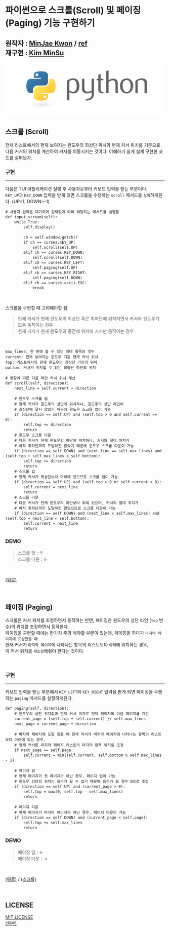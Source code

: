 파이썬으로 스크롤(Scroll) 및 페이징(Paging) 기능 구현하기
===================================================================
원작자 : [MinJae Kwon](https://github.com/mingrammer) / [ref](https://mingrammer.com/how-to-implement-the-scroll-and-paging-in-python-curses/)</br>
재구현 : [Kim MinSu](https://github.com/alstn2468)
-------------------------------------------------
![Python](images/Logo.png)

## 스크롤 (Scroll)
전체 리스트에서의 현재 보여지는 윈도우의 최상단 위치와 현재 커서 위치를 기준으로</br>
다음 커서의 위치를 계산하여 커서를 이동시키는 것이다. 이해하기 쉽게 실제 구현한 코드를 살펴보자.


### 구현
- - -
다음은 TUI 애플리케이션 실행 후 사용자로부터 키보드 입력을 받는 부분이다.</br>
`KEY_UP`과 `KEY_DOWN` 입력을 받게 되면 스크롤을 수행하는 `scroll` 메서드를 `실행`하게된다. (UP=1, DOWN=-1)


```
# 사용자 입력을 대기하며 입력값에 따라 해당되는 메서드를 실행함
def input_stream(self):
    while True:
        self.display()

        ch = self.window.getch()
        if ch == curses.KEY_UP:
            self.scroll(self.UP)
        elif ch == curses.KEY_DOWN:
            self.scroll(self.DOWN)
        elif ch == curses.KEY_LEFT:
            self.paging(self.UP)
        elif ch == curses.KEY_RIGHT:
            self.paging(self.DOWN)
        elif ch == curses.ascii.ESC:
            break
```

</br>

스크롤을 구현할 때 고려해야할 점
> 현재 커서가 현재 윈도우의 최상단 혹은 최하단에 위치하면서 커서와 윈도우가 모두 움직이는 경우</br>
> 현재 커서가 현재 윈도우의 중간에 위치해 커서만 움직이는 경우

</br>

```
max_lines: 한 번에 볼 수 있는 최대 항목의 갯수
current: 현재 보여지는 윈도우 기준 현재 커서 위치
top: 리스트에서의 현재 윈도우의 최상단 라인의 위치
bottom: 커서가 위치할 수 있는 최하단 라인의 위치

# 방향에 따른 다음 라인 커서 위치 계산
def scroll(self, direction):
    next_line = self.current + direction

    # 윈도우 스크롤 업
    # 현재 커서가 윈도우의 상단에 위치하나, 윈도우의 상단 라인이
    # 최상단에 닿지 않았기 때문에 윈도우 스크롤 업이 가능
    if (direction == self.UP) and (self.top > 0 and self.current == 0):
        self.top += direction
        return
    # 윈도우 스크롤 다운
    # 다음 커서가 현재 윈도우의 하단에 위치하나, 커서의 절대 위치가
    # 아직 최하단까지 도달하진 않았기 때문에 윈도우 스크롤 다운이 가능
    if (direction == self.DOWN) and (next_line == self.max_lines) and (self.top + self.max_lines < self.bottom):
        self.top += direction
        return
    # 스크롤 업
    # 현재 커서가 최상단보다 아래에 있으므로 스크롤 업이 가능
    if (direction == self.UP) and (self.top > 0 or self.current > 0):
        self.current = next_line
        return
    # 스크롤 다운
    # 다음 커서가 현재 윈도우의 하단보다 위에 있으며, 커서의 절대 위치가
    # 아직 최하단까지 도달하진 않았으므로 스크롤 다운이 가능
    if (direction == self.DOWN) and (next_line < self.max_lines) and (self.top + next_line < self.bottom):
        self.current = next_line
        return
```


### DEMO
> 스크롤 업   : ↑</br>
> 스크롤 다운 : ↓

</br>

[(위로)](#파이썬으로-스크롤scroll-및-페이징paging-기능-구현하기)

</br>

## 페이징 (Paging)
스크롤은 커서 위치를 조정하면서 동작하는 반면, 페이징은 윈도우의 상단 라인 (`top` 변수)의 위치를 조정하면서 동작한다.</br>
페이징을 구현할 때에는 한가지 주의 해야할 부분이 있는데, 페이징을 하다가 `마지막 페이지에 도달했을 때`</br>
현재 커서가 `마지막 페이지`에 나타나는 항목의 리스트보다 `아래`에 위치하는 경우,</br>
이 커서 위치를 `재조정`해줘야 한다는 것이다.

</br>

### 구현
- - -
키보드 입력을 받는 부분에서 `KEY_LEFT`와 `KEY_RIGHT` 입력을 받게 되면 페이징을 수행하는 `paging` 메서드를 실행하게된다.


```
def paging(self, direction):
    # 윈도우의 상단 위치값과 현재 커서 위치로 현재 페이지와 다음 페이지를 계산
    current_page = (self.top + self.current) // self.max_lines
    next_page = current_page + direction

    # 마지막 페이지에 도달 했을 때 현재 커서가 마지막 페이지에 나타나는 항목의 리스트보다 아래에 있는 경우,
    # 현재 커서를 마지막 페이지 리스트의 마지막 항목 위치로 조정
    if next_page == self.page:
        self.current = min(self.current, self.bottom % self.max_lines - 1)

    # 페이지 업
    # 현재 페이지가 첫 페이지가 아닌 경우, 페이지 업이 가능
    # 윈도우 상단의 위치는 음수가 될 수 없기 때문에 음수가 될 경우 0으로 조정
    if (direction == self.UP) and (current_page > 0):
        self.top = max(0, self.top - self.max_lines)
        return

    # 페이지 다운
    # 현재 페이지가 마지막 페이지가 아닌 경우, 페이지 다운이 가능
    if (direction == self.DOWN) and (current_page < self.page):
        self.top += self.max_lines
        return
```


### DEMO
> 페이징 업   : ←</br>
> 페이징 다운 : →

</br>

[(위로)](#파이썬으로-스크롤scroll-및-페이징paging-기능-구현하기) / [(스크롤)](#스크롤-scroll)

</br>

## LICENSE
[MIT LICENSE](LICENSE)</br>
[(원본)](https://github.com/mingrammer/python-curses-scroll-example)
